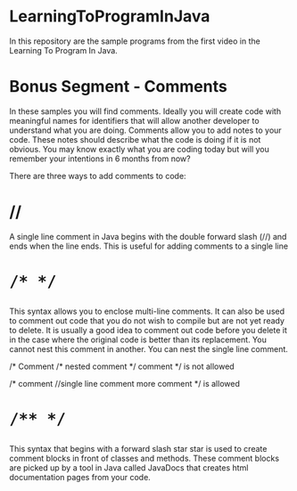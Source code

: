 # LearningToProgramInJava
In this repository are the sample programs from the first video in the Learning To Program In Java. 

# Bonus Segment - Comments

In these samples you will find comments. Ideally you will create code with meaningful names for identifiers that will allow another developer to understand what you are doing. Comments allow you to add notes to your code. These notes should describe what the code is doing if it is not obvious. You may know exactly what you are coding today but will you remember your intentions in 6 months from now?

There are three ways to add comments to code: 

# //

A single line comment in Java begins with the double forward slash (//) and ends when the line ends. This is useful for adding comments to a single line

# <pre>/*      */</pre> 

This syntax allows you to enclose multi-line comments. It can also be used to comment out code that you do not wish to compile but are not yet ready to delete. It is usually a good idea to comment out code before you delete it in the case where the original code is better than its replacement. You cannot nest this comment in another. You can nest the single line comment.

/* Comment /* nested comment */ comment */ is not allowed

/* comment //single line comment more comment */ is allowed

# <pre>/**      */</pre>

This syntax that begins with a forward slash star star is used to create comment blocks in front of classes and methods. These comment blocks are picked up by a tool in Java called JavaDocs that creates html documentation pages from your code.

